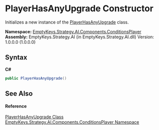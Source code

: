 # PlayerHasAnyUpgrade Constructor 
 

Initializes a new instance of the <a href="T_EmptyKeys_Strategy_AI_Components_ConditionsPlayer_PlayerHasAnyUpgrade">PlayerHasAnyUpgrade</a> class.

**Namespace:**&nbsp;<a href="N_EmptyKeys_Strategy_AI_Components_ConditionsPlayer">EmptyKeys.Strategy.AI.Components.ConditionsPlayer</a><br />**Assembly:**&nbsp;EmptyKeys.Strategy.AI (in EmptyKeys.Strategy.AI.dll) Version: 1.0.0.0 (1.0.0.0)

## Syntax

**C#**<br />
``` C#
public PlayerHasAnyUpgrade()
```


## See Also


#### Reference
<a href="T_EmptyKeys_Strategy_AI_Components_ConditionsPlayer_PlayerHasAnyUpgrade">PlayerHasAnyUpgrade Class</a><br /><a href="N_EmptyKeys_Strategy_AI_Components_ConditionsPlayer">EmptyKeys.Strategy.AI.Components.ConditionsPlayer Namespace</a><br />